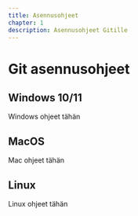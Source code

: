 ```yaml
---
title: Asennusohjeet
chapter: 1
description: Asennusohjeet Gitille
---
```


# Git asennusohjeet

## Windows 10/11
Windows ohjeet tähän
## MacOS
Mac ohjeet tähän
## Linux
Linux ohjeet tähän